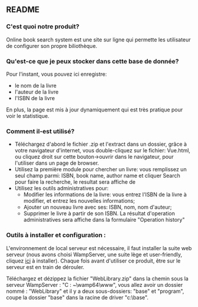 ## README

### C'est quoi notre produit?
Online book search system est une site sur ligne qui permette les utilisateur de configurer son propre biliothèque.

### Qu'est-ce que je peux stocker dans cette base de donnée?
Pour l'instant, vous pouvez ici enregistre:

- le nom de la livre
- l'auteur de la livre
- l'ISBN de la livre

En plus, la page est mis à jour dynamiquement qui est très pratique pour voir le statistique.

### Comment il-est utilisé?
- Téléchargez d'abord le fichier .zip et l'extract dans un dossier, grâce à votre navigateur d'internet, vous double-cliquez sur le fichier: Vue.html, ou cliquez droit sur cette bouton->ouvrir dans le navigateur, pour l'utiliser dans un page de browser.
- Utilisez la première module pour chercher un livre: vous remplissez un seul champ parmi: ISBN, book name, author name et cliquer Search pour faire la recherche, le resultat sera affiche de
- Utilisez les outils administratives pour:
    - Modifier les informations de la livre: vous entrez l'ISBN de la livre à modifier, et entrez les nouvelles informations;
    - Ajouter un nouveau livre avec ses: ISBN, nom, nom d'auteur;
    - Supprimer le livre à partir de son ISBN.
	La résultat d'operation administratives sera affiche dans la formulaire "Operation history" 

### Outils à installer et configuration :
L'environnement de local serveur est nécessaire, il faut installer la suite web serveur (nous avons choisi WampServer, une suite lège et user-friendly, cliquez [ici](http://www.wampserver.com/en/download-wampserver-64bits/ "Download wampserver 64-bits") à installer).
Chaque fois avant d'utiliser ce produit, être sur le serveur est en train de dérouler.
    
Téléchargez et dézippez la fichier "WebLibrary.zip" dans la chemin sous la serveur WampServer : "C : ~\wamp64\www", vous allez avoir un dossier nommé : "WebLibrary" et il y a deux sous-dossiers: "base" et "program", coupe la dossier "base" dans la racine de driver "c:\base".
